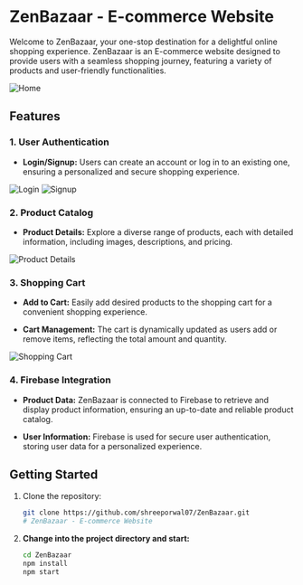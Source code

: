# ZenBazaar - E-commerce Website

Welcome to ZenBazaar, your one-stop destination for a delightful online shopping experience. ZenBazaar is an E-commerce website designed to provide users with a seamless shopping journey, featuring a variety of products and user-friendly functionalities.

![Home](https://drive.google.com/uc?id=1WRXsMNb2aSJJhb1G9olj7nCTnGZ6M0Yj)

## Features

### 1. User Authentication

- **Login/Signup:** Users can create an account or log in to an existing one, ensuring a personalized and secure shopping experience.

![Login](https://drive.google.com/uc?id=1OD4HAIWxkVFxiBlQU_hE7PWmkWop2yaf)
![Signup](https://drive.google.com/uc?id=1XqlBnx82R_SAk_baGMhiN6Hju7nHFETN)

### 2. Product Catalog

- **Product Details:** Explore a diverse range of products, each with detailed information, including images, descriptions, and pricing.

![Product Details](https://drive.google.com/uc?id=your_product_details_image_id)

### 3. Shopping Cart

- **Add to Cart:** Easily add desired products to the shopping cart for a convenient shopping experience.

- **Cart Management:** The cart is dynamically updated as users add or remove items, reflecting the total amount and quantity.

![Shopping Cart](https://drive.google.com/uc?id=1RQ53TT_DOnXU_cvSzDd7jC462NdiKnsA)

### 4. Firebase Integration

- **Product Data:** ZenBazaar is connected to Firebase to retrieve and display product information, ensuring an up-to-date and reliable product catalog.

- **User Information:** Firebase is used for secure user authentication, storing user data for a personalized experience.

## Getting Started

1. Clone the repository:
   ```bash
   git clone https://github.com/shreeporwal07/ZenBazaar.git
   # ZenBazaar - E-commerce Website

2. **Change into the project directory and start:**
   ```bash
   cd ZenBazaar
   npm install
   npm start

